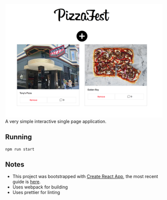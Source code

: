 ![screenshot](public/screenshot.png)
A very simple interactive single page application.

## Running
```
npm run start
```

## Notes

* This project was bootstrapped with [Create React App](https://github.com/facebookincubator/create-react-app), the most recent guide is [here](https://github.com/facebookincubator/create-react-app/blob/master/packages/react-scripts/template/README.md).
* Uses webpack for building
* Uses prettier for linting
